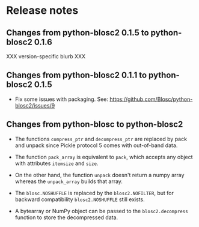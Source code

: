 # Release notes

## Changes from python-blosc2 0.1.5 to python-blosc2 0.1.6

XXX version-specific blurb XXX


## Changes from python-blosc2 0.1.1 to python-blosc2 0.1.5

* Fix some issues with packaging.  See:
  https://github.com/Blosc/python-blosc2/issues/9


## Changes from python-blosc to python-blosc2

* The functions `compress_ptr` and `decompress_ptr`
are replaced by pack and unpack since
Pickle protocol 5 comes with out-of-band data.

* The function `pack_array` is equivalent to `pack`,
which accepts any object with attributes `itemsize`
and `size`.

* On the other hand, the function `unpack` doesn't 
return a numpy array whereas the `unpack_array` 
builds that array.
  
* The `blosc.NOSHUFFLE` is replaced 
  by the `blosc2.NOFILTER`, but for backward 
  compatibility `blosc2.NOSHUFFLE` still exists.
  
* A bytearray or NumPy object can be passed to
the `blosc2.decompress` function to store the 
  decompressed data.
  
